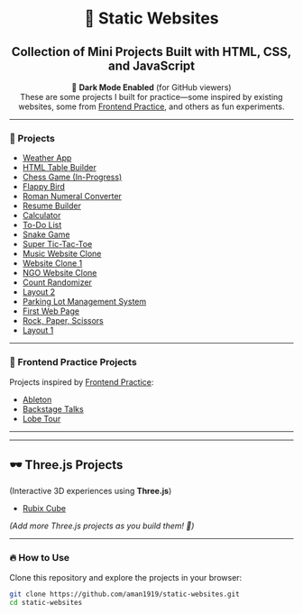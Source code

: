 <!-- Add a dark theme for GitHub README -->
<div align="center">

# 📌 Static Websites

<h2>Collection of Mini Projects Built with HTML, CSS, and JavaScript</h2>

🌙 **Dark Mode Enabled** (for GitHub viewers)  
These are some projects I built for practice—some inspired by existing websites, some from [Frontend Practice](https://www.frontendpractice.com/), and others as fun experiments.

</div>

---

### 🚀 Projects

- [Weather App](https://aman1919.github.io/static-websites/weather/index.html)
- [HTML Table Builder](https://aman1919.github.io/static-websites/Html-table-builder/index.html)
- [Chess Game (In-Progress)](https://aman1919.github.io/static-websites/chess/index.html)
- [Flappy Bird](https://aman1919.github.io/static-websites/flappyBird/index.html)
- [Roman Numeral Converter](https://aman1919.github.io/static-websites/roman/index.html)
- [Resume Builder](https://aman1919.github.io/static-websites/resume-Builder/index.html)
- [Calculator](https://aman1919.github.io/static-websites/calculator/calculator.html)
- [To-Do List](https://aman1919.github.io/static-websites/To%20do%20list/index.html)
- [Snake Game](https://aman1919.github.io/static-websites/Snake%20game/index.html)
- [Super Tic-Tac-Toe](https://aman1919.github.io/static-websites/tic-tac-toe/index.html)
- [Music Website Clone](https://aman1919.github.io/static-websites/copy%20%20music%20website/index.html)
- [Website Clone 1](https://aman1919.github.io/static-websites/copy%20website%20first/index2.html)
- [NGO Website Clone](https://aman1919.github.io/static-websites/copy%20website%20ngo/copy/nav.html)
- [Count Randomizer](https://aman1919.github.io/static-websites/count-random/count.html)
- [Layout 2](https://aman1919.github.io/static-websites/layout%202/ne_w.html)
- [Parking Lot Management System](https://aman1919.github.io/static-websites/parking_lot_mangement/plms.html)
- [First Web Page](https://aman1919.github.io/static-websites/responsive%20page/test.html)
- [Rock, Paper, Scissors](https://aman1919.github.io/static-websites/rock-paper-scissors/index.html)
- [Layout 1](https://aman1919.github.io/static-websites/webpage%20layout%201/web_page.html)

---

### 🎨 Frontend Practice Projects
Projects inspired by [Frontend Practice](https://www.frontendpractice.com/):

- [Ableton](https://aman1919.github.io/static-websites/frontend/Ableton/index.html)
- [Backstage Talks](https://aman1919.github.io/static-websites/frontend/backstage%20talks/)
- [Lobe Tour](https://aman1919.github.io/static-websites/frontend/lobe%20tour/)

---

---

## 🕶️ Three.js Projects  
(Interactive 3D experiences using **Three.js**)

- [Rubix Cube](https://aman1919.github.io/static-websites/threejs/rotating-cube/index.html)  

*(Add more Three.js projects as you build them! 🚀)*  

---

### 🔥 How to Use
Clone this repository and explore the projects in your browser:
```sh
git clone https://github.com/aman1919/static-websites.git
cd static-websites
